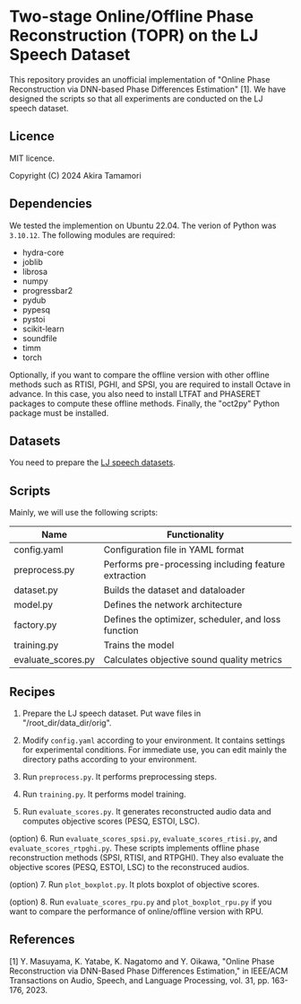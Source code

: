 # Two-stage Online/Offline Phase Reconstruction (TOPR) on the LJ Speech Dataset

This repository provides an unofficial implementation of "Online Phase Reconstruction via DNN-based Phase Differences Estimation" [1]. We have designed the scripts so that all experiments are conducted on the LJ speech dataset.

## Licence
MIT licence.

Copyright (C) 2024 Akira Tamamori

## Dependencies
We tested the implemention on Ubuntu 22.04. The verion of Python was `3.10.12`. The following modules are required:

- hydra-core
- joblib
- librosa
- numpy
- progressbar2
- pydub
- pypesq
- pystoi
- scikit-learn
- soundfile
- timm
- torch

Optionally, if you want to compare the offline version with other offline methods such as RTISI, PGHI, and SPSI, you are required to install Octave in advance. In this case, you also need to install LTFAT and PHASERET packages to compute these offline methods. Finally, the "oct2py" Python package must be installed.

## Datasets
You need to prepare the [LJ speech datasets](https://keithito.com/LJ-Speech-Dataset/).

## Scripts

Mainly, we will use the following scripts:

| Name               | Functionality                                        |
|--------------------|------------------------------------------------------|
| config.yaml        | Configuration file in YAML format                    |
| preprocess.py      | Performs pre-processing including feature extraction |
| dataset.py         | Builds the dataset and dataloader                    |
| model.py           | Defines the network architecture                     |
| factory.py         | Defines the optimizer, scheduler, and loss function  |
| training.py        | Trains the model                                     |
| evaluate_scores.py | Calculates objective sound quality metrics           |

## Recipes

1. Prepare the LJ speech dataset. Put wave files in "/root_dir/data_dir/orig".

2. Modify `config.yaml` according to your environment. It contains settings for experimental conditions. For immediate use, you can edit mainly the directory paths according to your environment.

3. Run `preprocess.py`. It performs preprocessing steps.

4. Run `training.py`. It performs model training.

5. Run `evaluate_scores.py`. It generates reconstructed audio data and computes objective scores (PESQ, ESTOI, LSC).

(option) 6. Run `evaluate_scores_spsi.py`, `evaluate_scores_rtisi.py`, and `evaluate_scores_rtpghi.py`. These scripts implements offline phase reconstruction methods (SPSI, RTISI, and RTPGHI). They also evaluate the objective scores (PESQ, ESTOI, LSC) to the reconstruced audios.

(option) 7. Run `plot_boxplot.py`. It plots boxplot of objective scores.

(option) 8. Run `evaluate_scores_rpu.py` and `plot_boxplot_rpu.py` if you want to compare the performance of online/offline version with RPU.


## References

[1] Y. Masuyama, K. Yatabe, K. Nagatomo and Y. Oikawa, "Online Phase Reconstruction via DNN-Based Phase Differences Estimation," in IEEE/ACM Transactions on Audio, Speech, and Language Processing, vol. 31, pp. 163-176, 2023.
